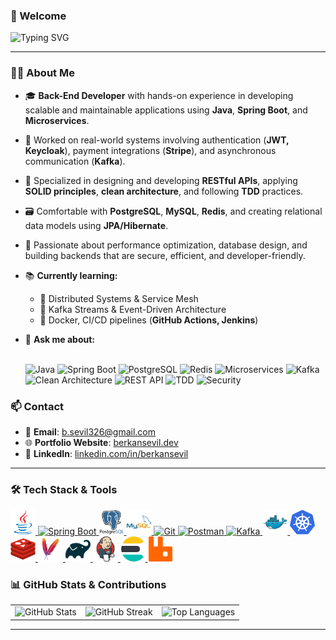 ### 👋 Welcome

![Typing SVG](https://readme-typing-svg.herokuapp.com?font=Fira+Code&size=26&duration=2000&pause=1000&color=0e75b6&background=00000000&center=true&multiline=true&height=140&lines=Hi%2C+I'm+Berkan+SEVIL+%F0%9F%91%8B;Java+Back-End+Developer;Spring+Boot;Microservices;)








---

### 🧑‍💻 About Me

- 🎓 **Back-End Developer** with hands-on experience in developing scalable and maintainable applications using **Java**, **Spring Boot**, and **Microservices**.
- 🔧 Worked on real-world systems involving authentication (**JWT, Keycloak**), payment integrations (**Stripe**), and asynchronous communication (**Kafka**).
- 🧩 Specialized in designing and developing **RESTful APIs**, applying **SOLID principles**, **clean architecture**, and following **TDD** practices.
- 🗃 Comfortable with **PostgreSQL**, **MySQL**, **Redis**, and creating relational data models using **JPA/Hibernate**.
- 🚀 Passionate about performance optimization, database design, and building backends that are secure, efficient, and developer-friendly.
- 📚 **Currently learning:**
  - 🔹 Distributed Systems & Service Mesh
  - 🔹 Kafka Streams & Event-Driven Architecture
  - 🔹 Docker, CI/CD pipelines (**GitHub Actions, Jenkins**)
- 💬 **Ask me about:**
  
  <br />
   <img src="https://img.shields.io/badge/Java-ED8B00?style=for-the-badge&logo=java&logoColor=white" alt="Java" />
  <img src="https://img.shields.io/badge/Spring_Boot-6DB33F?style=for-the-badge&logo=spring&logoColor=white" alt="Spring Boot" />
  <img src="https://img.shields.io/badge/PostgreSQL-336791?style=for-the-badge&logo=postgresql&logoColor=white" alt="PostgreSQL" />
  <img src="https://img.shields.io/badge/Redis-DC382D?style=for-the-badge&logo=redis&logoColor=white" alt="Redis" />
  <img src="https://img.shields.io/badge/Microservices-007ACC?style=for-the-badge&logo=azuredevops&logoColor=white" alt="Microservices" />
  <img src="https://img.shields.io/badge/Kafka-231F20?style=for-the-badge&logo=apachekafka&logoColor=white" alt="Kafka" />
  <img src="https://img.shields.io/badge/Clean_Architecture-000000?style=for-the-badge&logo=architecture&logoColor=white" alt="Clean Architecture" />
  <img src="https://img.shields.io/badge/REST_API-61DAFB?style=for-the-badge&logo=rest&logoColor=black" alt="REST API" />
  <img src="https://img.shields.io/badge/TDD-FF69B4?style=for-the-badge&logo=testinglibrary&logoColor=white" alt="TDD" />
  <img src="https://img.shields.io/badge/Security-007ACC?style=for-the-badge&logo=security&logoColor=white" alt="Security" />


### 📫 Contact

- 📧 **Email**: b.sevil326@gmail.com  
- 🌐 **Portfolio Website**: [berkansevil.dev](https://berkansevil.dev/)  
- 💼 **LinkedIn**: [linkedin.com/in/berkansevil](https://www.linkedin.com/in/berkansevil/)

---



### 🛠 Tech Stack & Tools

<p align="left">
  <!-- Java -->
  <a href="https://www.java.com" target="_blank" title="Java">
    <img src="https://raw.githubusercontent.com/devicons/devicon/master/icons/java/java-original.svg" alt="Java" width="40" height="40" />
  </a>
  <!-- Spring Boot -->
  <a href="https://spring.io/projects/spring-boot" target="_blank" title="Spring Boot">
    <img src="https://www.vectorlogo.zone/logos/springio/springio-icon.svg" alt="Spring Boot" width="40" height="40" />
  </a>
  <!-- PostgreSQL -->
  <a href="https://www.postgresql.org/" target="_blank" title="PostgreSQL">
    <img src="https://raw.githubusercontent.com/devicons/devicon/master/icons/postgresql/postgresql-original-wordmark.svg" alt="PostgreSQL" width="40" height="40" />
  </a>
  <!-- MySQL -->
  <a href="https://www.mysql.com/" target="_blank" title="MySQL">
    <img src="https://raw.githubusercontent.com/devicons/devicon/master/icons/mysql/mysql-original-wordmark.svg" alt="MySQL" width="40" height="40" />
  </a>
  <!-- Git -->
  <a href="https://git-scm.com/" target="_blank" title="Git">
    <img src="https://www.vectorlogo.zone/logos/git-scm/git-scm-icon.svg" alt="Git" width="40" height="40" />
  </a>
  <!-- Postman -->
  <a href="https://www.postman.com/" target="_blank" title="Postman">
    <img src="https://www.vectorlogo.zone/logos/getpostman/getpostman-icon.svg" alt="Postman" width="40" height="40" />
  </a>
  <!-- Kafka -->
  <a href="https://kafka.apache.org/" target="_blank" title="Apache Kafka">
    <img src="https://cdn.jsdelivr.net/gh/devicons/devicon/icons/apachekafka/apachekafka-original.svg" alt="Kafka" width="40" height="40" />
  </a>
  <!-- Docker -->
  <a href="https://www.docker.com/" target="_blank" title="Docker">
    <img src="https://raw.githubusercontent.com/devicons/devicon/master/icons/docker/docker-original.svg" alt="Docker" width="40" height="40" />
  </a>
  <!-- Kubernetes -->
  <a href="https://kubernetes.io/" target="_blank" title="Kubernetes">
    <img src="https://raw.githubusercontent.com/devicons/devicon/master/icons/kubernetes/kubernetes-plain.svg" alt="Kubernetes" width="40" height="40" />
  </a>
  <!-- Redis -->
  <a href="https://redis.io/" target="_blank" title="Redis">
    <img src="https://raw.githubusercontent.com/devicons/devicon/master/icons/redis/redis-original.svg" alt="Redis" width="40" height="40" />
  </a>
  <!-- Maven -->
  <a href="https://maven.apache.org/" target="_blank" title="Maven">
    <img src="https://raw.githubusercontent.com/devicons/devicon/master/icons/maven/maven-original.svg" alt="Maven" width="40" height="40" />
  </a>
  <!-- Gradle -->
  <a href="https://gradle.org/" target="_blank" title="Gradle">
    <img src="https://raw.githubusercontent.com/devicons/devicon/master/icons/gradle/gradle-original.svg" alt="Gradle" width="40" height="40" />
  </a>
  <!-- Jenkins -->
  <a href="https://www.jenkins.io/" target="_blank" title="Jenkins">
    <img src="https://raw.githubusercontent.com/devicons/devicon/master/icons/jenkins/jenkins-original.svg" alt="Jenkins" width="40" height="40" />
  </a>
  <!-- Elasticsearch -->
  <a href="https://www.elastic.co/elasticsearch/" target="_blank" title="Elasticsearch">
    <img src="https://raw.githubusercontent.com/devicons/devicon/master/icons/elasticsearch/elasticsearch-original.svg" alt="Elasticsearch" width="40" height="40" />
  </a>
  <!-- RabbitMQ -->
  <a href="https://www.rabbitmq.com/" target="_blank" title="RabbitMQ">
    <img src="https://raw.githubusercontent.com/devicons/devicon/master/icons/rabbitmq/rabbitmq-original.svg" alt="RabbitMQ" width="40" height="40" />
  </a>

</p>


### 📊 GitHub Stats & Contributions

<table align="center" cellpadding="10" cellspacing="0">
  <tr>
    <td>
      <img src="https://github-readme-stats.vercel.app/api?username=Berkansevil&show_icons=true&include_all_commits=true&count_private=true&theme=tokyonight" alt="GitHub Stats" width="320" />
    </td>
    <td>
      <img src="https://github-readme-streak-stats.herokuapp.com/?user=Berkansevil&theme=tokyonight" alt="GitHub Streak" width="320" />
    </td>
    <td>
      <img src="https://github-readme-stats.vercel.app/api/top-langs/?username=Berkansevil&layout=compact&theme=tokyonight" alt="Top Languages" width="320" />
    </td>
  </tr>
</table>

---

